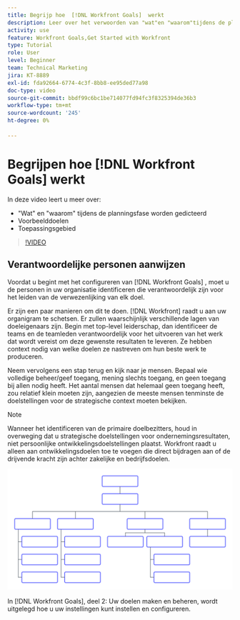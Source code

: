 ```yaml
---
title: Begrijp hoe  [!DNL Workfront Goals]  werkt
description: Leer over het verwoorden van "wat"en "waarom"tijdens de planningsfase, voorbeelddoelstellingen, en werkingsgebied.
activity: use
feature: Workfront Goals,Get Started with Workfront
type: Tutorial
role: User
level: Beginner
team: Technical Marketing
jira: KT-8889
exl-id: fda92664-6774-4c3f-8bb8-ee95ded77a98
doc-type: video
source-git-commit: bbdf99c6bc1be714077fd94fc3f8325394de36b3
workflow-type: tm+mt
source-wordcount: '245'
ht-degree: 0%

---
```


# Begrijpen hoe [!DNL Workfront Goals] werkt

In deze video leert u meer over:

* &quot;Wat&quot; en &quot;waarom&quot; tijdens de planningsfase worden gedicteerd
* Voorbeelddoelen
* Toepassingsgebied

>[!VIDEO](https://video.tv.adobe.com/v/335183/?quality=12&learn=on&enablevpops=1)

## Verantwoordelijke personen aanwijzen

Voordat u begint met het configureren van [!DNL Workfront Goals] , moet u de personen in uw organisatie identificeren die verantwoordelijk zijn voor het leiden van de verwezenlijking van elk doel.

Er zijn een paar manieren om dit te doen. [!DNL Workfront] raadt u aan uw organigram te schetsen. Er zullen waarschijnlijk verschillende lagen van doeleigenaars zijn. Begin met top-level leiderschap, dan identificeer de teams en de teamleden verantwoordelijk voor het uitvoeren van het werk dat wordt vereist om deze gewenste resultaten te leveren. Ze hebben context nodig van welke doelen ze nastreven om hun beste werk te produceren.

Neem vervolgens een stap terug en kijk naar je mensen. Bepaal wie volledige beheer/geef toegang, mening slechts toegang, en geen toegang bij allen nodig heeft. Het aantal mensen dat helemaal geen toegang heeft, zou relatief klein moeten zijn, aangezien de meeste mensen tenminste de doelstellingen voor de strategische context moeten bekijken.

>[!NOTE]
>
>Wanneer het identificeren van de primaire doelbezitters, houd in overweging dat u strategische doelstellingen voor ondernemingsresultaten, niet persoonlijke ontwikkelingsdoelstellingen plaatst. Workfront raadt u alleen aan ontwikkelingsdoelen toe te voegen die direct bijdragen aan of de drijvende kracht zijn achter zakelijke en bedrijfsdoelen.

![ Lege organigram ](assets/01-workfront-goals-blank-org-chart.png)

In [!DNL Workfront Goals], deel 2: Uw doelen maken en beheren, wordt uitgelegd hoe u uw instellingen kunt instellen en configureren.

<!--
URL for part 2 reference above
-->
